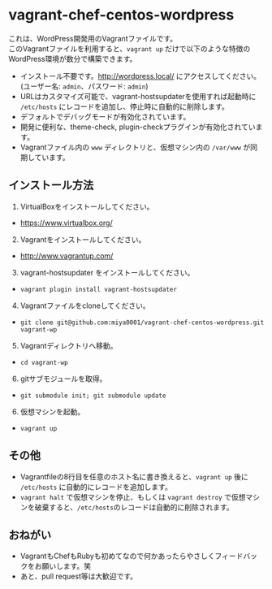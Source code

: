 vagrant-chef-centos-wordpress
=============================

これは、WordPress開発用のVagrantファイルです。  
このVagrantファイルを利用すると、`vagrant up` だけで以下のような特徴のWordPress環境が数分で構築できます。

* インストール不要です。http://wordpress.local/ にアクセスしてください。(ユーザー名: `admin`、パスワード: `admin`)
* URLはカスタマイズ可能で、vagrant-hostsupdaterを使用すれば起動時に `/etc/hosts` にレコードを追加し、停止時に自動的に削除します。
* デフォルトでデバッグモードが有効化されています。
* 開発に便利な、theme-check, plugin-checkプラグインが有効化されています。
* Vagrantファイル内の `www` ディレクトリと、仮想マシン内の `/var/www` が同期しています。


## インストール方法

1. VirtualBoxをインストールしてください。
 * https://www.virtualbox.org/
2. Vagrantをインストールしてください。
 * http://www.vagrantup.com/
3. vagrant-hostsupdater をインストールしてください。
 * `vagrant plugin install vagrant-hostsupdater`
4. Vagrantファイルをcloneしてください。
 * `git clone git@github.com:miya0001/vagrant-chef-centos-wordpress.git vagrant-wp`
5. Vagrantディレクトリへ移動。
 * `cd vagrant-wp`
6. gitサブモジュールを取得。
 * `git submodule init; git submodule update`
6. 仮想マシンを起動。
 * `vagrant up`

## その他

* Vagrantfileの8行目を任意のホスト名に書き換えると、`vagrant up` 後に `/etc/hosts` に自動的にレコードを追加します。
* `vagrant halt` で仮想マシンを停止、もしくは `vagrant destroy` で仮想マシンを破棄すると、`/etc/hosts`のレコードは自動的に削除されます。

## おねがい

* VagrantもChefもRubyも初めてなので何かあったらやさしくフィードバックをお願いします。笑
* あと、pull request等は大歓迎です。
